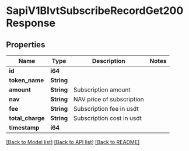 # SapiV1BlvtSubscribeRecordGet200Response

## Properties

Name | Type | Description | Notes
------------ | ------------- | ------------- | -------------
**id** | **i64** |  | 
**token_name** | **String** |  | 
**amount** | **String** | Subscription amount | 
**nav** | **String** | NAV price of subscription | 
**fee** | **String** | Subscription fee in usdt | 
**total_charge** | **String** | Subscription cost in usdt | 
**timestamp** | **i64** |  | 

[[Back to Model list]](../README.md#documentation-for-models) [[Back to API list]](../README.md#documentation-for-api-endpoints) [[Back to README]](../README.md)


